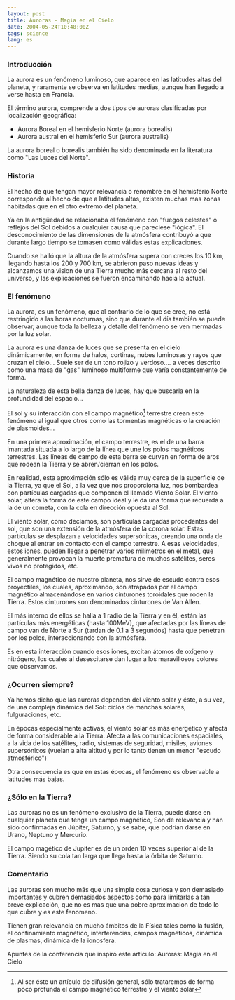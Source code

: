 ```yaml
---
layout: post
title: Auroras - Magia en el Cielo
date: 2004-05-24T10:48:00Z
tags: science
lang: es
---
```


### Introducción

La aurora es un fenómeno luminoso, que aparece en las latitudes altas del planeta, y raramente se observa en latitudes medias, aunque han llegado a verse hasta en Francia.

El término aurora, comprende a dos tipos de auroras clasificadas por localización geográfica:

- Aurora Boreal en el hemisferio Norte (aurora borealis)
- Aurora austral en el hemisferio Sur (aurora australis)

La aurora boreal o borealis también ha sido denominada en la literatura como "Las Luces del Norte".

### Historia

El hecho de que tengan mayor relevancia o renombre en el hemisferio Norte corresponde al hecho de que a latitudes altas, existen muchas mas zonas habitadas que en el otro extremo del planeta.

Ya en la antigüedad se relacionaba el fenómeno con "fuegos celestes" o reflejos del Sol debidos a cualquier causa que pareciese "lógica". El desconocimiento de las dimensiones de la atmósfera contribuyó a que durante largo tiempo se tomasen como válidas estas explicaciones.

Cuando se halló que la altura de la atmósfera supera con creces los 10 km, llegando hasta los 200 y 700 km, se abrieron paso nuevas ideas y alcanzamos una vision de una Tierra mucho más cercana al resto del universo, y las explicaciones se fueron encaminando hacia la actual.

### El fenómeno

La aurora, es un fenómeno, que al contrario de lo que se cree, no está restringido a las horas nocturnas, sino que durante el día también se puede observar, aunque toda la belleza y detalle del fenómeno se ven mermadas por la luz solar.

La aurora es una danza de luces que se presenta en el cielo dinámicamente, en forma de halos, cortinas, nubes luminosas y rayos que cruzan el cielo... Suele ser de un tono rojizo y verdoso.... a veces descrito como una masa de "gas" luminoso multiforme que varía constantemente de forma.

La naturaleza de esta bella danza de luces, hay que buscarla en la profundidad del espacio...

El sol y su interacción con el campo magnético[^1] terrestre crean este fenómeno al igual que otros como las tormentas magnéticas o la creación de plasmoides...

En una primera aproximación, el campo terrestre, es el de una barra imantada situada a lo largo de la línea que une los polos magnéticos terrestres. Las líneas de campo de esta barra se curvan en forma de aros que rodean la Tierra y se abren/cierran en los polos.

En realidad, esta aproximación sólo es válida muy cerca de la superficie de la Tierra, ya que el Sol, a la vez que nos proporciona luz, nos bombardea con partículas cargadas que componen el llamado Viento Solar.  El viento solar, altera la forma de este campo ideal y le da una forma que recuerda a la de un cometa, con la cola en dirección opuesta al Sol.

El viento solar, como decíamos, son partículas cargadas procedentes del sol, que son una extensión de la atmósfera de la corona solar. Estas partículas se desplazan a velocidades supersónicas, creando una onda de choque al entrar en contacto con el campo terrestre. A esas velocidades, estos iones, pueden llegar a penetrar varios milímetros en el metal, que generalmente provocan la muerte prematura de muchos satélites, seres vivos no protegidos, etc.

El campo magnético de nuestro planeta, nos sirve de escudo contra esos proyectiles, los cuales, aproximando, son atrapados por el campo magnético almacenándose en varios cinturones toroidales que roden la Tierra. Estos cinturones son denominados cinturones de Van Allen.

El más interno de ellos se halla a 1 radio de la Tierra y en él, están las partículas más energéticas (hasta 100MeV), que afectadas por las líneas de campo van de Norte a Sur (tardan de 0.1 a 3 segundos) hasta que penetran por los polos, interaccionando con la atmósfera.

Es en esta interacción cuando esos iones, excitan átomos de oxígeno y nitrógeno, los cuales al desescitarse dan lugar a los maravillosos colores que observamos.

### ¿Ocurren siempre?

Ya hemos dicho que las auroras dependen del viento solar y éste, a su vez, de una compleja dinámica del Sol: ciclos de manchas solares, fulguraciones, etc.

En épocas especialmente activas, el viento solar es más energético y afecta de forma considerable a la Tierra. Afecta a las comunicaciones espaciales, a la vida de los satélites, radio, sistemas de seguridad, misiles, aviones supersónicos (vuelan a alta altitud y por lo tanto tienen un menor "escudo atmosférico")

Otra consecuencia es que en estas épocas, el fenómeno es observable a latitudes más bajas.

### ¿Sólo en la Tierra?

Las auroras no es un fenómeno exclusivo de la Tierra, puede darse en cualquier planeta que tenga un campo magnético, Son de relevancia y han sido confirmadas en Júpiter, Saturno, y se sabe, que podrían darse en Urano, Neptuno y Mercurio.

El campo magético de Jupiter es de un orden 10 veces superior al de la Tierra. Siendo su cola tan larga que llega hasta la órbita de Saturno.

### Comentario

Las auroras son mucho más que una simple cosa curiosa y son demasiado importantes y cubren demasiados aspectos como para limitarlas a tan breve explicación, que no es mas que una pobre aproximacion de todo lo que cubre y es este fenomeno.

Tienen gran relevancia en mucho ámbitos de la Física tales como la fusión, el confinamiento magnético, interferencias, campos magnéticos, dinámica de plasmas, dinámica de la ionosfera.

Apuntes de la conferencia que inspiró este artículo: Auroras: Magia en el Cielo

[^1]: Al ser éste un artículo de difusión general, sólo trataremos de forma poco profunda el campo magnético terrestre y el viento solar
